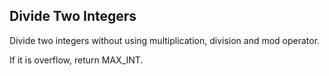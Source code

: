 Divide Two Integers 
---


Divide two integers without using multiplication, division and mod operator.


If it is overflow, return MAX_INT.


